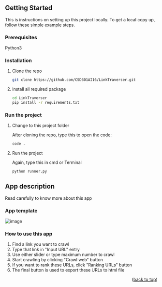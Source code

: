 ## Getting Started

This is instructions on setting up this project locally.
To get a local copy up, follow these simple example steps.

### Prerequisites

Python3

### Installation

1. Clone the repo
   ```sh
   git clone https://github.com/CSD301AI16/LinkTraverser.git
   ```
2. Install all required package
   ```sh
   cd LinkTraverser
   pip install -r requirements.txt
   ```
### Run the project

1. Change to this project folder

   After cloning the repo, type this to open the code:
   ```sh
   code .
   ```

2. Run the project

   Again, type this in cmd or Terminal
   ```sh
   python runner.py
   ```
   
## App description

Read carefully to know more about this app

### App template

![image](https://user-images.githubusercontent.com/74652429/175850127-d74b5680-5fb9-4105-b1bf-4ea5db0481b6.png)

### How to use this app

1. Find a link you want to crawl
2. Type that link in "Input URL" entry
3. Use either slider or type maximum number to crawl
4. Start crawling by clicking "Crawl web" button
5. If you want to rank these URLs, click "Ranking URLs" button
6. The final button is used to export these URLs to html file 


<p align="right">(<a href="#top">back to top</a>)</p>
